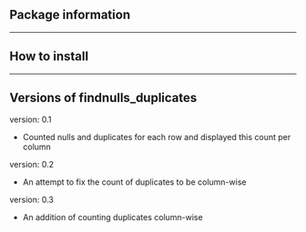 ## Package information
----

## How to install
----

## Versions of findnulls_duplicates
version: 0.1
- Counted nulls and duplicates for each row and displayed this count per column

version: 0.2
- An attempt to fix the count of duplicates to be column-wise

version: 0.3
- An addition of counting duplicates column-wise
